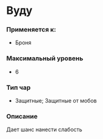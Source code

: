 # Вуду

### Применяется к:

* Броня

### Максимальный уровень&#x20;

* 6

### Тип чар

* Защитные; Защитные от мобов

### Описание

Дает шанс нанести слабость&#x20;

